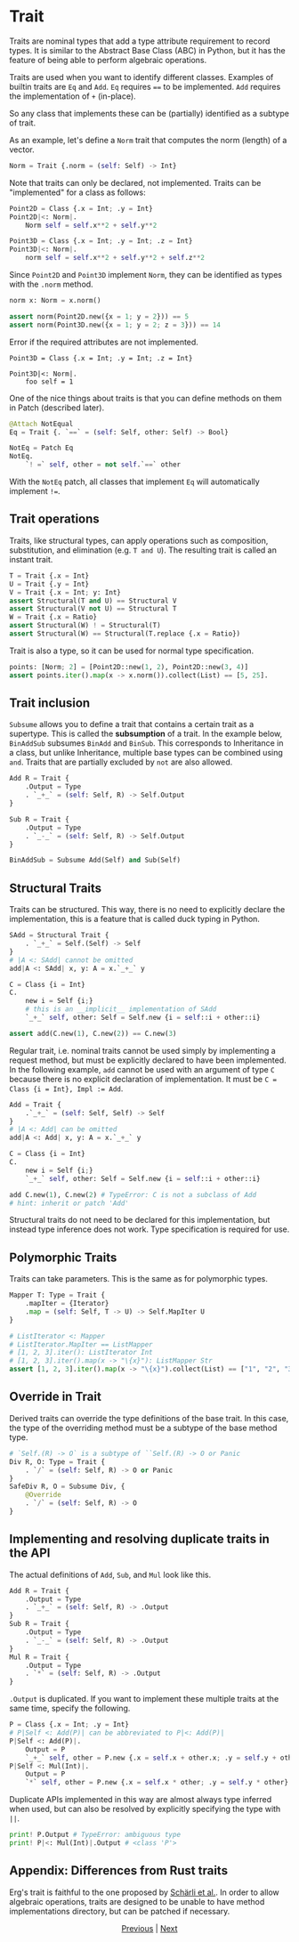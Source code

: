 # Trait

Traits are nominal types that add a type attribute requirement to record types.
It is similar to the Abstract Base Class (ABC) in Python, but it has the feature of being able to perform algebraic operations.

Traits are used when you want to identify different classes. Examples of builtin traits are `Eq` and `Add`.
`Eq` requires `==` to be implemented. `Add` requires the implementation of `+` (in-place).

So any class that implements these can be (partially) identified as a subtype of trait.

As an example, let's define a `Norm` trait that computes the norm (length) of a vector.

```python
Norm = Trait {.norm = (self: Self) -> Int}
```

Note that traits can only be declared, not implemented.
Traits can be "implemented" for a class as follows:

```python
Point2D = Class {.x = Int; .y = Int}
Point2D|<: Norm|.
    Norm self = self.x**2 + self.y**2

Point3D = Class {.x = Int; .y = Int; .z = Int}
Point3D|<: Norm|.
    norm self = self.x**2 + self.y**2 + self.z**2
```

Since `Point2D` and `Point3D` implement `Norm`, they can be identified as types with the `.norm` method.

```python
norm x: Norm = x.norm()

assert norm(Point2D.new({x = 1; y = 2})) == 5
assert norm(Point3D.new({x = 1; y = 2; z = 3})) == 14
```

Error if the required attributes are not implemented.

```python,compile_fail
Point3D = Class {.x = Int; .y = Int; .z = Int}

Point3D|<: Norm|.
    foo self = 1
```

One of the nice things about traits is that you can define methods on them in Patch (described later).

```python
@Attach NotEqual
Eq = Trait {. `==` = (self: Self, other: Self) -> Bool}

NotEq = Patch Eq
NotEq.
    `! =` self, other = not self.`==` other
```

With the `NotEq` patch, all classes that implement `Eq` will automatically implement `!=`.

## Trait operations

Traits, like structural types, can apply operations such as composition, substitution, and elimination (e.g. `T and U`). The resulting trait is called an instant trait.

```python
T = Trait {.x = Int}
U = Trait {.y = Int}
V = Trait {.x = Int; y: Int}
assert Structural(T and U) == Structural V
assert Structural(V not U) == Structural T
W = Trait {.x = Ratio}
assert Structural(W) ! = Structural(T)
assert Structural(W) == Structural(T.replace {.x = Ratio})
```

Trait is also a type, so it can be used for normal type specification.

```python
points: [Norm; 2] = [Point2D::new(1, 2), Point2D::new(3, 4)]
assert points.iter().map(x -> x.norm()).collect(List) == [5, 25].
```

## Trait inclusion

`Subsume` allows you to define a trait that contains a certain trait as a supertype. This is called the __subsumption__ of a trait.
In the example below, `BinAddSub` subsumes `BinAdd` and `BinSub`.
This corresponds to Inheritance in a class, but unlike Inheritance, multiple base types can be combined using `and`. Traits that are partially excluded by `not` are also allowed.

```python
Add R = Trait {
    .Output = Type
    . `_+_` = (self: Self, R) -> Self.Output
}

Sub R = Trait {
    .Output = Type
    . `_-_` = (self: Self, R) -> Self.Output
}

BinAddSub = Subsume Add(Self) and Sub(Self)
```

## Structural Traits

Traits can be structured. This way, there is no need to explicitly declare the implementation, this is a feature that is called duck typing in Python.

```python
SAdd = Structural Trait {
    . `_+_` = Self.(Self) -> Self
}
# |A <: SAdd| cannot be omitted
add|A <: SAdd| x, y: A = x.`_+_` y

C = Class {i = Int}
C.
    new i = Self {i;}
    # this is an __implicit__ implementation of SAdd
    `_+_` self, other: Self = Self.new {i = self::i + other::i}

assert add(C.new(1), C.new(2)) == C.new(3)
```

Regular trait, i.e. nominal traits cannot be used simply by implementing a request method, but must be explicitly declared to have been implemented.
In the following example, `add` cannot be used with an argument of type `C` because there is no explicit declaration of implementation. It must be `C = Class {i = Int}, Impl := Add`.

```python
Add = Trait {
    .`_+_` = (self: Self, Self) -> Self
}
# |A <: Add| can be omitted
add|A <: Add| x, y: A = x.`_+_` y

C = Class {i = Int}
C.
    new i = Self {i;}
    `_+_` self, other: Self = Self.new {i = self::i + other::i}

add C.new(1), C.new(2) # TypeError: C is not a subclass of Add
# hint: inherit or patch 'Add'
```

Structural traits do not need to be declared for this implementation, but instead type inference does not work. Type specification is required for use.

## Polymorphic Traits

Traits can take parameters. This is the same as for polymorphic types.

```python
Mapper T: Type = Trait {
    .mapIter = {Iterator}
    .map = (self: Self, T -> U) -> Self.MapIter U
}

# ListIterator <: Mapper
# ListIterator.MapIter == ListMapper
# [1, 2, 3].iter(): ListIterator Int
# [1, 2, 3].iter().map(x -> "\{x}"): ListMapper Str
assert [1, 2, 3].iter().map(x -> "\{x}").collect(List) == ["1", "2", "3"].
```

## Override in Trait

Derived traits can override the type definitions of the base trait.
In this case, the type of the overriding method must be a subtype of the base method type.

```python
# `Self.(R) -> O` is a subtype of ``Self.(R) -> O or Panic
Div R, O: Type = Trait {
    . `/` = (self: Self, R) -> O or Panic
}
SafeDiv R, O = Subsume Div, {
    @Override
    . `/` = (self: Self, R) -> O
}
```

## Implementing and resolving duplicate traits in the API

The actual definitions of `Add`, `Sub`, and `Mul` look like this.

```python
Add R = Trait {
    .Output = Type
    . `_+_` = (self: Self, R) -> .Output
}
Sub R = Trait {
    .Output = Type
    . `_-_` = (self: Self, R) -> .Output
}
Mul R = Trait {
    .Output = Type
    . `*` = (self: Self, R) -> .Output
}
```

`.Output` is duplicated. If you want to implement these multiple traits at the same time, specify the following.

```python
P = Class {.x = Int; .y = Int}
# P|Self <: Add(P)| can be abbreviated to P|<: Add(P)|
P|Self <: Add(P)|.
    Output = P
    `_+_` self, other = P.new {.x = self.x + other.x; .y = self.y + other.y}
P|Self <: Mul(Int)|.
    Output = P
    `*` self, other = P.new {.x = self.x * other; .y = self.y * other}
```

Duplicate APIs implemented in this way are almost always type inferred when used, but can also be resolved by explicitly specifying the type with `||`.

```python
print! P.Output # TypeError: ambiguous type
print! P|<: Mul(Int)|.Output # <class 'P'>
```

## Appendix: Differences from Rust traits

Erg's trait is faithful to the one proposed by [Schärli et al.](https://www.ptidej.net/courses/ift6251/fall06/presentations/061122/061122.doc.pdf).
In order to allow algebraic operations, traits are designed to be unable to have method implementations directory, but can be patched if necessary.

<p align='center'>
    <a href='./02_basic.md'>Previous</a> | <a href='./04_class.md'>Next</a>
</p>
